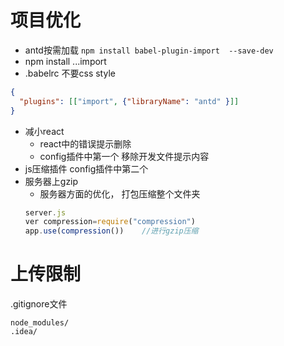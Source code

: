 # 项目优化
- antd按需加载
`npm install babel-plugin-import  --save-dev`
- npm install ...import
- .babelrc  不要css style
```json
{
  "plugins": [["import", {"libraryName": "antd" }]]
}
```
- 减小react
  - react中的错误提示删除
  - config插件中第一个   移除开发文件提示内容
- js压缩插件	    config插件中第二个
- 服务器上gzip
  - 服务器方面的优化， 打包压缩整个文件夹
  ```javascript
  server.js
  ver compression=require("compression")
  app.use(compression())	//进行gzip压缩

  ```

# 上传限制
.gitignore文件
```
node_modules/
.idea/
```

